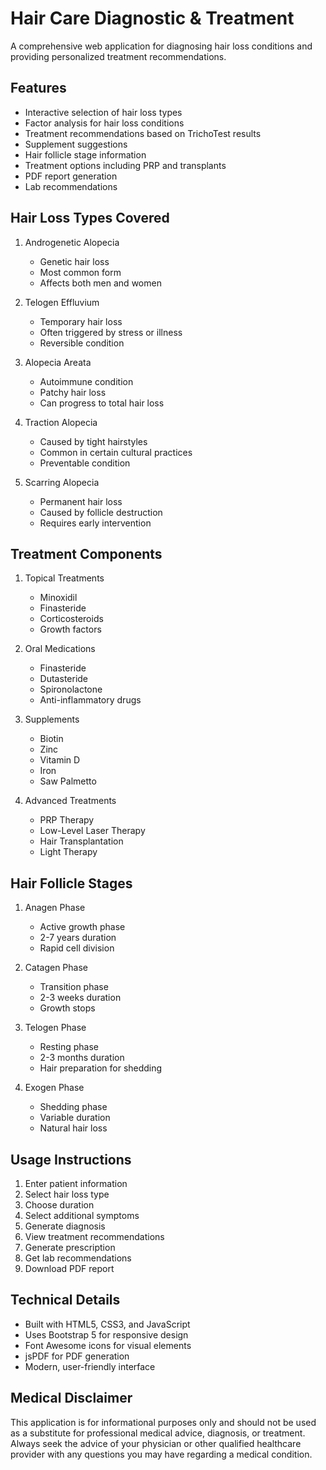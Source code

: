 # Hair Care Diagnostic & Treatment

A comprehensive web application for diagnosing hair loss conditions and providing personalized treatment recommendations.

## Features

- Interactive selection of hair loss types
- Factor analysis for hair loss conditions
- Treatment recommendations based on TrichoTest results
- Supplement suggestions
- Hair follicle stage information
- Treatment options including PRP and transplants
- PDF report generation
- Lab recommendations

## Hair Loss Types Covered

1. Androgenetic Alopecia
   - Genetic hair loss
   - Most common form
   - Affects both men and women

2. Telogen Effluvium
   - Temporary hair loss
   - Often triggered by stress or illness
   - Reversible condition

3. Alopecia Areata
   - Autoimmune condition
   - Patchy hair loss
   - Can progress to total hair loss

4. Traction Alopecia
   - Caused by tight hairstyles
   - Common in certain cultural practices
   - Preventable condition

5. Scarring Alopecia
   - Permanent hair loss
   - Caused by follicle destruction
   - Requires early intervention

## Treatment Components

1. Topical Treatments
   - Minoxidil
   - Finasteride
   - Corticosteroids
   - Growth factors

2. Oral Medications
   - Finasteride
   - Dutasteride
   - Spironolactone
   - Anti-inflammatory drugs

3. Supplements
   - Biotin
   - Zinc
   - Vitamin D
   - Iron
   - Saw Palmetto

4. Advanced Treatments
   - PRP Therapy
   - Low-Level Laser Therapy
   - Hair Transplantation
   - Light Therapy

## Hair Follicle Stages

1. Anagen Phase
   - Active growth phase
   - 2-7 years duration
   - Rapid cell division

2. Catagen Phase
   - Transition phase
   - 2-3 weeks duration
   - Growth stops

3. Telogen Phase
   - Resting phase
   - 2-3 months duration
   - Hair preparation for shedding

4. Exogen Phase
   - Shedding phase
   - Variable duration
   - Natural hair loss

## Usage Instructions

1. Enter patient information
2. Select hair loss type
3. Choose duration
4. Select additional symptoms
5. Generate diagnosis
6. View treatment recommendations
7. Generate prescription
8. Get lab recommendations
9. Download PDF report

## Technical Details

- Built with HTML5, CSS3, and JavaScript
- Uses Bootstrap 5 for responsive design
- Font Awesome icons for visual elements
- jsPDF for PDF generation
- Modern, user-friendly interface

## Medical Disclaimer

This application is for informational purposes only and should not be used as a substitute for professional medical advice, diagnosis, or treatment. Always seek the advice of your physician or other qualified healthcare provider with any questions you may have regarding a medical condition. 